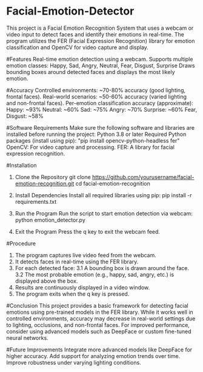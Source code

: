 # Facial-Emotion-Detector
This project is a Facial Emotion Recognition System that uses a webcam or video input to detect faces and identify their emotions in real-time. The program utilizes the FER (Facial Expression Recognition) library for emotion classification and OpenCV for video capture and display.

#Features
  Real-time emotion detection using a webcam.
  Supports multiple emotion classes:
    Happy, Sad, Angry, Neutral, Fear, Disgust, Surprise
  Draws bounding boxes around detected faces and displays the most likely emotion.

#Accuracy
  Controlled environments: ~70-80% accuracy (good lighting, frontal faces).
  Real-world scenarios: ~50-60% accuracy (varied lighting and non-frontal faces).
  Per-emotion classification accuracy (approximate):
    Happy: ~93%
    Neutral: ~60%
    Sad: ~75%
    Angry: ~70%
    Surprise: ~60%
    Fear, Disgust: ~58%

#Software Requirements
Make sure the following software and libraries are installed before running the project:
  Python 3.8 or later
  Required Python packages (install using pip):
    "pip install opencv-python-headless fer"
  OpenCV: For video capture and processing.
  FER: A library for facial expression recognition.

#Installation
  1. Clone the Repository
    git clone https://github.com/yourusername/facial-emotion-recognition.git
    cd facial-emotion-recognition

  2. Install Dependencies
     Install all required libraries using pip:
      pip install -r requirements.txt

  3. Run the Program
    Run the script to start emotion detection via webcam:
      python emotion_detector.py
     
5. Exit the Program
    Press the q key to exit the webcam feed.

#Procedure
  1. The program captures live video feed from the webcam.
  2. It detects faces in real-time using the FER library.
  3. For each detected face:
    3.1 A bounding box is drawn around the face.
    3.2 The most probable emotion (e.g., happy, sad, angry, etc.) is displayed above the box.
  4. Results are continuously displayed in a video window.
  5. The program exits when the q key is pressed.

#Conclusion
  This project provides a basic framework for detecting facial emotions using pre-trained models in the FER library. While it works well in controlled environments, accuracy may decrease in real-world settings due to lighting, occlusions, and non-frontal faces. For improved performance, consider using advanced models such as DeepFace or custom fine-tuned neural networks.

#Future Improvements
  Integrate more advanced models like DeepFace for higher accuracy.
  Add support for analyzing emotion trends over time.
  Improve robustness under varying lighting conditions.
